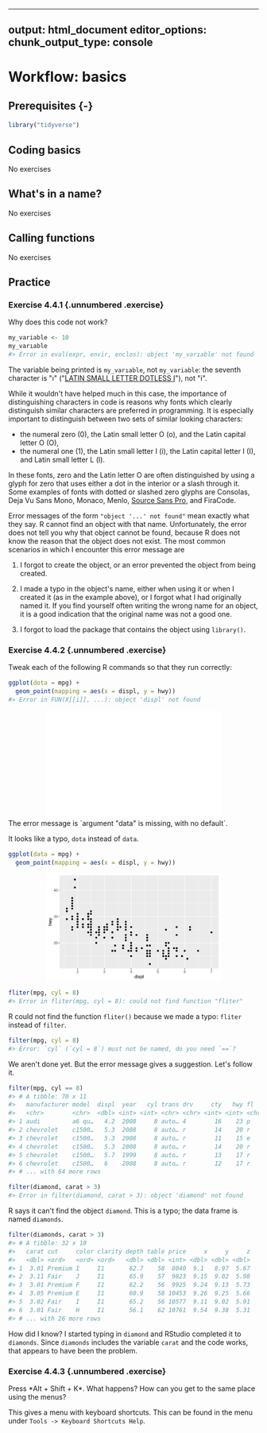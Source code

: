 
---
output: html_document
editor_options:
  chunk_output_type: console
---
# Workflow: basics

## Prerequisites {-}


```r
library("tidyverse")
```

## Coding basics

No exercises

## What's in a name?

No exercises

## Calling functions

No exercises

## Practice

### Exercise <span class="exercise-number">4.4.1</span> {.unnumbered .exercise}

<div class="question">
Why does this code not work?

```r
my_variable <- 10
my_varıable
#> Error in eval(expr, envir, enclos): object 'my_varıable' not found
```
</div>

<div class="answer">

The variable being printed is `my_varıable`, not `my_variable`:
the seventh character is "ı" ("[LATIN SMALL LETTER DOTLESS I](https://en.wikipedia.org/wiki/Dotted_and_dotless_I)"), not "i".

While it wouldn't have helped much in this case, the importance of
distinguishing characters in code is reasons why fonts which clearly
distinguish similar characters are preferred in programming.
It is especially important to distinguish between two sets of similar looking characters:

-   the numeral zero (0), the Latin small letter O (o), and the Latin capital letter O (O),
-   the numeral one (1), the Latin small letter I (i), the Latin capital letter I (I), and Latin small letter L (l).

In these fonts, zero and the Latin letter O are often distinguished by using a glyph for zero that uses either a dot in the interior or a slash through it.
Some examples of fonts with dotted or slashed zero glyphs  are Consolas, Deja Vu Sans Mono, Monaco, Menlo, [Source Sans Pro](https://adobe-fonts.github.io/source-sans-pro/), and FiraCode.

Error messages of the form `"object '...' not found"` mean exactly what they say.
R cannot find an object with that name.
Unfortunately, the error does not tell you why that object cannot be found, because R does not know the reason that the object does not exist.
The most common scenarios in which I encounter this error message are

1.  I forgot to create the object, or an error prevented the object from being created.

1.  I made a typo in the object's name, either when using it or when I created it (as in the example above), or I forgot what I had originally named it.
    If you find yourself often writing the wrong name for an object,
    it is a good indication that the original name was not a good one.

1.  I forgot to load the package that contains the object using `library()`.

</div>

### Exercise <span class="exercise-number">4.4.2</span> {.unnumbered .exercise}

<div class="question">

Tweak each of the following R commands so that they run correctly:

</div>

<div class="answer">


```r
ggplot(dota = mpg) +
  geom_point(mapping = aes(x = displ, y = hwy))
#> Error in FUN(X[[i]], ...): object 'displ' not found
```

<img src="workflow-basics_files/figure-html/unnamed-chunk-4-1.png" width="70%" style="display: block; margin: auto;" />
The error message is `argument "data" is missing, with no default`.

It looks like a typo, `dota` instead of `data`.

```r
ggplot(data = mpg) +
  geom_point(mapping = aes(x = displ, y = hwy))
```

<img src="workflow-basics_files/figure-html/unnamed-chunk-5-1.png" width="70%" style="display: block; margin: auto;" />


```r
fliter(mpg, cyl = 8)
#> Error in fliter(mpg, cyl = 8): could not find function "fliter"
```

R could not find the function `fliter()` because we made a typo: `fliter` instead of `filter`.


```r
filter(mpg, cyl = 8)
#> Error: `cyl` (`cyl = 8`) must not be named, do you need `==`?
```

We aren't done yet. But the error message gives a suggestion. Let's follow it.


```r
filter(mpg, cyl == 8)
#> # A tibble: 70 x 11
#>   manufacturer model  displ  year   cyl trans drv     cty   hwy fl    class
#>   <chr>        <chr>  <dbl> <int> <int> <chr> <chr> <int> <int> <chr> <chr>
#> 1 audi         a6 qu…   4.2  2008     8 auto… 4        16    23 p     mids…
#> 2 chevrolet    c1500…   5.3  2008     8 auto… r        14    20 r     suv  
#> 3 chevrolet    c1500…   5.3  2008     8 auto… r        11    15 e     suv  
#> 4 chevrolet    c1500…   5.3  2008     8 auto… r        14    20 r     suv  
#> 5 chevrolet    c1500…   5.7  1999     8 auto… r        13    17 r     suv  
#> 6 chevrolet    c1500…   6    2008     8 auto… r        12    17 r     suv  
#> # ... with 64 more rows
```


```r
filter(diamond, carat > 3)
#> Error in filter(diamond, carat > 3): object 'diamond' not found
```

R says it can't find the object `diamond`.
This is a typo; the data frame is named `diamonds`.

```r
filter(diamonds, carat > 3)
#> # A tibble: 32 x 10
#>   carat cut     color clarity depth table price     x     y     z
#>   <dbl> <ord>   <ord> <ord>   <dbl> <dbl> <int> <dbl> <dbl> <dbl>
#> 1  3.01 Premium I     I1       62.7    58  8040  9.1   8.97  5.67
#> 2  3.11 Fair    J     I1       65.9    57  9823  9.15  9.02  5.98
#> 3  3.01 Premium F     I1       62.2    56  9925  9.24  9.13  5.73
#> 4  3.05 Premium E     I1       60.9    58 10453  9.26  9.25  5.66
#> 5  3.02 Fair    I     I1       65.2    56 10577  9.11  9.02  5.91
#> 6  3.01 Fair    H     I1       56.1    62 10761  9.54  9.38  5.31
#> # ... with 26 more rows
```

How did I know? I started typing in `diamond` and RStudio completed it to `diamonds`.
Since `diamonds` includes the variable `carat` and the code works, that appears to have been the problem.

</div>

### Exercise <span class="exercise-number">4.4.3</span> {.unnumbered .exercise}

<div class="question">
Press *Alt + Shift + K*. What happens? How can you get to the same place using the menus?
</div>

<div class="answer">

This gives a menu with keyboard shortcuts. This can be found in the menu under `Tools -> Keyboard Shortcuts Help`.

</div>
